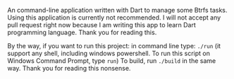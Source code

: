 An command-line application written with Dart to manage some Btrfs tasks. Using this application is currently not recommended. I will not accept any pull request right now because I am writing this app to learn Dart programming language. Thank you for reading this.

By the way, if you want to run this project:
in command line type: `./run` (it support any shell, including windows powershell. To run this script on Windows Command Prompt, type `run`)
To build, run `./build` in the same way. 
Thank you for reading this nonsense.